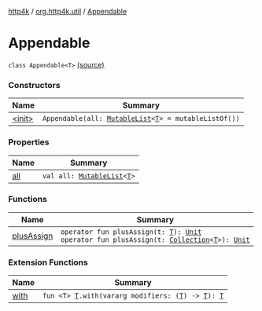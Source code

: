 [http4k](../../index.md) / [org.http4k.util](../index.md) / [Appendable](./index.md)

# Appendable

`class Appendable<T>` [(source)](https://github.com/http4k/http4k/blob/master/http4k-contract/src/main/kotlin/org/http4k/util/Appendable.kt#L3)

### Constructors

| Name | Summary |
|---|---|
| [&lt;init&gt;](-init-.md) | `Appendable(all: `[`MutableList`](https://kotlinlang.org/api/latest/jvm/stdlib/kotlin.collections/-mutable-list/index.html)`<`[`T`](index.md#T)`> = mutableListOf())` |

### Properties

| Name | Summary |
|---|---|
| [all](all.md) | `val all: `[`MutableList`](https://kotlinlang.org/api/latest/jvm/stdlib/kotlin.collections/-mutable-list/index.html)`<`[`T`](index.md#T)`>` |

### Functions

| Name | Summary |
|---|---|
| [plusAssign](plus-assign.md) | `operator fun plusAssign(t: `[`T`](index.md#T)`): `[`Unit`](https://kotlinlang.org/api/latest/jvm/stdlib/kotlin/-unit/index.html)<br>`operator fun plusAssign(t: `[`Collection`](https://kotlinlang.org/api/latest/jvm/stdlib/kotlin.collections/-collection/index.html)`<`[`T`](index.md#T)`>): `[`Unit`](https://kotlinlang.org/api/latest/jvm/stdlib/kotlin/-unit/index.html) |

### Extension Functions

| Name | Summary |
|---|---|
| [with](../../org.http4k.core/with.md) | `fun <T> `[`T`](../../org.http4k.core/with.md#T)`.with(vararg modifiers: (`[`T`](../../org.http4k.core/with.md#T)`) -> `[`T`](../../org.http4k.core/with.md#T)`): `[`T`](../../org.http4k.core/with.md#T) |
